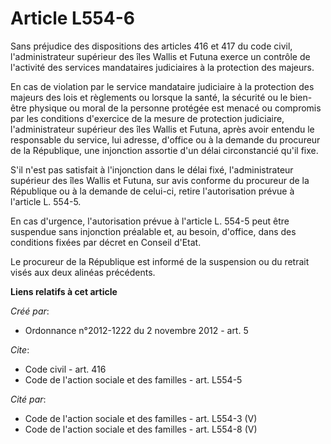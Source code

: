 # Article L554-6

Sans préjudice des dispositions des articles 416 et 417 du code civil, l'administrateur supérieur des îles Wallis et Futuna
exerce un contrôle de l'activité des services mandataires judiciaires à la protection des majeurs. 

En cas de violation par le service mandataire judiciaire à la protection des majeurs des lois et règlements ou lorsque la
santé, la sécurité ou le bien-être physique ou moral de la personne protégée est menacé ou compromis par les conditions
d'exercice de la mesure de protection judiciaire, l'administrateur supérieur des îles Wallis et Futuna, après avoir entendu
le responsable du service, lui adresse, d'office ou à la demande du procureur de la République, une injonction assortie d'un
délai circonstancié qu'il fixe. 

S'il n'est pas satisfait à l'injonction dans le délai fixé, l'administrateur supérieur des îles Wallis et Futuna, sur avis
conforme du procureur de la République ou à la demande de celui-ci, retire l'autorisation prévue à l'article L. 554-5. 

En cas d'urgence, l'autorisation prévue à l'article L. 554-5 peut être suspendue sans injonction préalable et, au besoin,
d'office, dans des conditions fixées par décret en Conseil d'Etat. 

Le procureur de la République est informé de la suspension ou du retrait visés aux deux alinéas précédents.

**Liens relatifs à cet article**

_Créé par_:

  - Ordonnance n°2012-1222 du 2 novembre 2012 - art. 5

_Cite_:

  - Code civil - art. 416
  - Code de l'action sociale et des familles - art. L554-5

_Cité par_:

  - Code de l'action sociale et des familles - art. L554-3 (V)
  - Code de l'action sociale et des familles - art. L554-8 (V)
